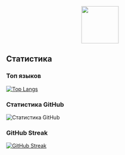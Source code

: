 
<div id="header" align="center">
  <img src="https://media1.giphy.com/media/v1.Y2lkPTc5MGI3NjExMXh3MTBucHEwaHV4MmprMTQ1aXdzcmNidHMzbzgzZGU5NG04dmVzdiZlcD12MV9pbnRlcm5hbF9naWZfYnlfaWQmY3Q9cw/yjSNYYnj9gAeUbSHr3/giphy.gif" width="100"/>
</div>


## Статистика 
### Топ языков 
[![Top Langs](https://github-readme-stats.vercel.app/api/top-langs/?username=oneon4i&layout=compact)](https://github.com/anuraghazra/github-readme-stats)

### Статистика GitHub
![Статистика GitHub](https://github-readme-stats.vercel.app/api?username=oneon4i&show_icons=true&theme=radical)

### GitHub Streak
[![GitHub Streak](https://streak-stats.demolab.com/?user=oneon4i)](https://git.io/streak-stats)
